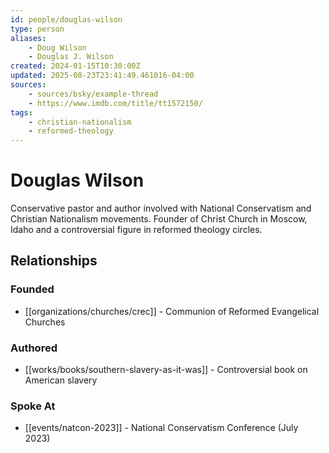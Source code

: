 ```yaml
---
id: people/douglas-wilson
type: person
aliases:
    - Doug Wilson
    - Douglas J. Wilson
created: 2024-01-15T10:30:00Z
updated: 2025-08-23T23:41:49.461016-04:00
sources:
    - sources/bsky/example-thread
    - https://www.imdb.com/title/tt1572150/
tags:
    - christian-nationalism
    - reformed-theology
---
```


# Douglas Wilson


Conservative pastor and author involved with National Conservatism and Christian Nationalism movements. Founder of Christ Church in Moscow, Idaho and a controversial figure in reformed theology circles.


## Relationships

### Founded
- [[organizations/churches/crec]] - Communion of Reformed Evangelical Churches

### Authored
- [[works/books/southern-slavery-as-it-was]] - Controversial book on American slavery

### Spoke At
- [[events/natcon-2023]] - National Conservatism Conference (July 2023)

